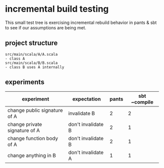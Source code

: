 # incremental build testing

This small test tree is exercising incremental rebuild behavior in pants & sbt to see if our assumptions are being met.

## project structure

```
src/main/scala/A/A.scala
- class A
src/main/scala/B/B.scala
- class B uses A internally
```

## experiments

| experiment | expectation | pants | sbt ~compile |
|---|---|---|---|
| change public signature of A  | invalidate B | 2 | 2 |
| change private signature of A | don't invalidate B | 2 | 1 |
| change function body of A     | don't invalidate B | 2 | 1 |
| change anything in B          | don't invalidate A | 1 | 1 |
